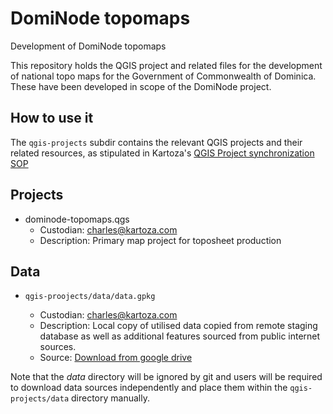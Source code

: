 # DomiNode topomaps

Development of DomiNode topomaps

This repository holds the QGIS project and related files for the development
of national topo maps for the Government of Commonwealth of Dominica. These
have been developed in scope of the DomiNode project.

## How to use it

The `qgis-projects` subdir contains the relevant QGIS projects and their
related resources, as stipulated in Kartoza's [QGIS Project synchronization SOP]

## Projects

- dominode-topomaps.qgs
  - Custodian: charles@kartoza.com
  - Description: Primary map project for toposheet production

## Data

- `qgis-proojects/data/data.gpkg`

  - Custodian: charles@kartoza.com
  - Description: Local copy of utilised data copied from remote staging 
    database as well as additional features sourced from public internet 
    sources.
  - Source: [Download from google drive]

Note that the *data* directory will be ignored by git and users will be 
required to download data sources independently and place them within the 
`qgis-projects/data` directory manually.

[QGIS Project synchronization SOP]: https://docs.google.com/document/d/1JkBSQfYDSvlybmNpwsK2DS0egbIRjkiApVBE2B1cGIA
[Download from google drive]: https://drive.google.com/file/d/1B3o7bPx1iQH5qMXUGWQO-BwLkeJYlYP7/view?usp=sharing